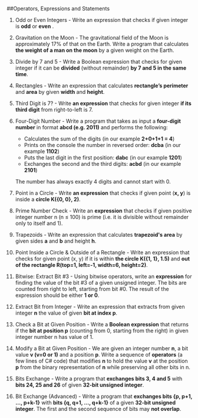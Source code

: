 ﻿##Operators, Expressions and Statements

1. Odd or Even Integers - Write an expression that checks if given integer is **odd** or **even**	.

2. Gravitation on the Moon - The gravitational field of the Moon is approximately 17% of that on the Earth. Write a program that calculates **the weight of a man on the moon** by a given weight on the Earth.

3. Divide by 7 and 5 - Write a Boolean expression that checks for given integer if it can be **divided** (without remainder) **by 7 and 5 in the same time**.

4. Rectangles - Write an expression that calculates **rectangle’s perimeter** and **area** by given **width** and **height**.

5. Third Digit is 7? - Write **an expression** that checks for given integer **if its third digit** from right-to-left is 7.

6. Four-Digit Number - Write a program that takes as input a **four-digit number** in format **abcd (e.g. 2011)** and performs the following: 
	* Calculates the sum of the digits (in our example **2+0+1+1 = 4**)
	* Prints on the console the number in reversed order: **dcba** (in our example **1102**)
	* Puts the last digit in the first position: **dabc** (in our example **1201**) 
	* Exchanges the second and the third digits: **acbd** (in our example **2101**)
	
	The number has always exactly 4 digits and cannot start with 0.

7. Point in a Circle - Write **an expression** that checks if given point (**x, y**) is inside a **circle K({0, 0}, 2)**.

8. Prime Number Check - Write an **expression** that checks if given positive integer number n (n ≤ 100) is prime (i.e. it is divisible without remainder only to itself and 1).

9. Trapezoids - Write an expression that calculates **trapezoid's area** by given sides **a** and **b** and height **h**.

10. Point Inside a Circle & Outside of a Rectangle - Write an expression that checks for given point (x, y) if it is within **the circle K({1, 1}, 1.5)** and **out of the rectangle R(top=1, left=-1, width=6, height=2)**.

11. Bitwise: Extract Bit #3 - Using bitwise operators, write an **expression** for finding the value of the bit #3 of a given unsigned integer. The bits are counted from right to left, starting from bit #0. The result of the expression should be either **1 or 0**.

12. Extract Bit from Integer - Write an expression that extracts from given integer **n** the value of given **bit at index p**.

13. Check a Bit at Given Position - Write a **Boolean expression** that returns if the **bit at position p** (counting from 0, starting from the right) in given integer number n has value of 1.

14. Modify a Bit at Given Position - We are given an integer number **n**, a bit value **v (v=0 or 1)** and a position **p**. Write a sequence of **operators** (a few lines of C# code) that modifies **n** to hold the value **v** at the position **p** from the binary representation of **n** while preserving all other bits in n.

15. Bits Exchange - Write a program that **exchanges bits 3, 4 and 5** with **bits 24, 25 and 26** of given **32-bit unsigned integer**.

16. Bit Exchange (Advanced) - Write a program that **exchanges bits {p, p+1, …, p+k-1}** with **bits {q, q+1, …, q+k-1}** of a given **32-bit unsigned integer**. The first and the second sequence of bits may **not overlap**.